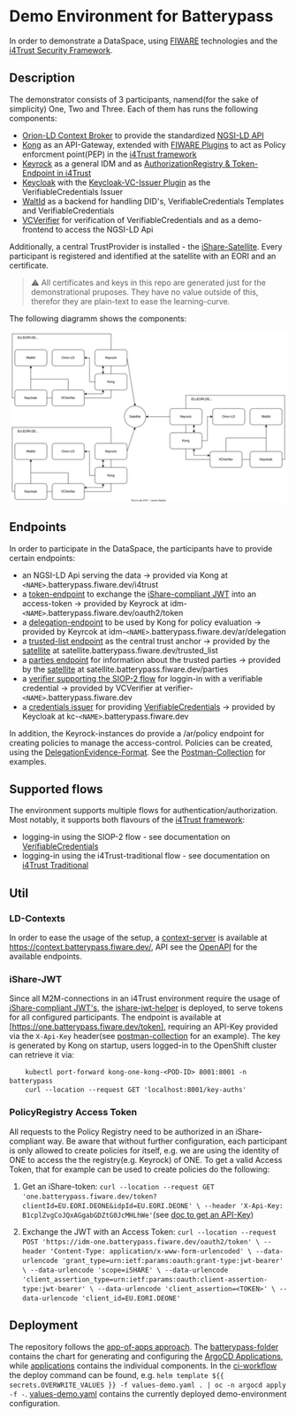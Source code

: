 # Demo Environment for Batterypass

In order to demonstrate a DataSpace, using [FIWARE](https://www.fiware.org/) technologies and the [i4Trust Security Framework](https://github.com/i4Trust/building-blocks). 

## Description

The demonstrator consists of 3 participants, namend(for the sake of simplicity) One, Two and Three. Each of them has runs the following components:

* [Orion-LD Context Broker](https://github.com/FIWARE/context.Orion-LD) to provide the standardized [NGSI-LD API](https://www.etsi.org/deliver/etsi_gs/CIM/001_099/009/01.06.01_60/gs_cim009v010601p.pdf)
* [Kong](https://konghq.com/) as an API-Gateway, extended with [FIWARE Plugins](https://github.com/FIWARE/kong-plugins-fiware) to act as Policy enforcment point(PEP) in the [i4Trust framework](https://github.com/i4Trust/building-blocks#access--usage-control--policies)
* [Keyrock](https://fiware-idm.readthedocs.io/en/latest/) as a general IDM and as [AuthorizationRegistry & Token-Endpoint in i4Trust](https://github.com/i4Trust/building-blocks)
* [Keycloak](https://www.keycloak.org/) with the [Keycloak-VC-Issuer Plugin](https://github.com/wistefan/keycloak-vc-issuer) as the VerifiableCredentials Issuer
* [WaltId](https://github.com/walt-id/waltid-ssikit) as a backend for handling DID's, VerifiableCredentials Templates and VerifiableCredentials
* [VCVerifier](https://github.com/FIWARE/VCVerifier) for verification of VerifiableCredentials and as a demo-frontend to access the NGSI-LD Api

Additionally, a central TrustProvider is installed - the [iShare-Satellite](https://dev.ishare.eu/scheme-owner/parties-id.html#request). Every participant is registered and identified at the satellite with an EORI and an certificate. 
> :warning: All certificates and keys in this repo are generated just for the demonstrational pruposes. They have no value outside of this, therefor they are plain-text to ease the learning-curve.

The following diagramm shows the components:


![overview-setup](docs/overview.svg)

## Endpoints

In order to participate in the DataSpace, the participants have to provide certain endpoints:

* an NGSI-LD Api serving the data -> provided via Kong at ```<NAME>```.batterypass.fiware.dev/i4trust
* a [token-endpoint](https://dev.ishare.eu/common/token.html) to exchange the [iShare-compliant JWT](https://dev.ishare.eu/introduction/jwt.html) into an access-token -> provided by Keyrock at idm-```<NAME>```.batterypass.fiware.dev/oauth2/token
* a [delegation-endpoint](https://dev.ishare.eu/delegation/endpoint.html) to be used by Kong for policy evaluation -> provided by Keyrcok at idm-```<NAME>```.batterypass.fiware.dev/ar/delegation
* a [trusted-list endpoint](https://dev.ishare.eu/scheme-owner/trusted-list.html) as the central trust anchor -> provided by the [satellite](./applications/satellite/) at satellite.batterypass.fiware.dev/trusted_list
* a [parties endpoint](https://dev.ishare.eu/scheme-owner/parties.html) for information about the trusted parties -> provided by the [satellite](./applications/satellite/) at satellite.batterypass.fiware.dev/parties
* a [verifier supporting the SIOP-2 flow](https://openid.net/specs/openid-connect-self-issued-v2-1_0.html) for loggin-in with a verifiable credential -> provided by VCVerifier at verifier-```<NAME>```.batterypass.fiware.dev
* a [credentials issuer](https://github.com/wistefan/keycloak-vc-issuer) for providing [VerifiableCredentials](https://www.w3.org/TR/vc-data-model/) -> provided by Keycloak at kc-```<NAME>```.batterypass.fiware.dev

In addition, the Keyrock-instances do provide a /ar/policy endpoint for creating policies to manage the access-control. Policies can be created, using the [DelegationEvidence-Format](https://dev.ishare.eu/delegation/delegation-evidence.html). See the [Postman-Collection](Batterypass.postman_collection.json) for examples. 

## Supported flows

The environment supports multiple flows for authentication/authorization. Most notably, it supports both flavours of the [i4Trust framework](https://github.com/i4Trust/building-blocks):

- logging-in using the SIOP-2 flow - see documentation on [VerifiableCredentials](./docs/VC.md)
- logging-in using the i4Trust-traditional flow - see documentation on [i4Trust Traditional](./docs/I4TRUST-TRAD.md)

## Util

### LD-Contexts

In order to ease the usage of the setup, a [context-server](https://github.com/wistefan/context-server) is available at https://context.batterypass.fiware.dev/, API see the [OpenAPI](https://forge.etsi.org/swagger/ui/?url=https://raw.githubusercontent.com/wistefan/context-server/master/api/api.yaml) for the available endpoints.

### iShare-JWT

Since all M2M-connections in an i4Trust environment require the usage of [iShare-compliant JWT's](https://dev.ishare.eu/introduction/jwt.html), the [ishare-jwt-helper](https://github.com/wistefan/ishare-jwt-helper) is deployed, to serve tokens for all configured participants. The endpoint is available at [https://one.batterypass.fiware.dev/token], requiring an API-Key provided via the `X-Api-Key` header(see [postman-collection](Batterypass.postman_collection.json) for an example). The key is generated by Kong on startup, users logged-in to the OpenShift cluster can retrieve it via:

```shell
    kubectl port-forward kong-one-kong-<POD-ID> 8001:8001 -n batterypass
    curl --location --request GET 'localhost:8001/key-auths'
```

### PolicyRegistry Access Token

All requests to the Policy Registry need to be authorized in an iShare-compliant way. Be aware that without further configuration, each participant is only allowed to create policies for itself, e.g. we are using the identity of ONE to access the the registry(e.g. Keyrock) of ONE. To get a valid Access Token, that for example can be used to create policies do the following:

 1. Get an iShare-token: ```curl --location --request GET 'one.batterypass.fiware.dev/token?clientId=EU.EORI.DEONE&idpId=EU.EORI.DEONE' \
--header 'X-Api-Key: B1cplZvgCoJQxAGgabGDZtG0JcMHLhWe'```(see [doc to get an API-Key](../README.md#ishare-jwt))

2. Exchange the JWT with an Access Token: ```curl --location --request POST 'https://idm-one.batterypass.fiware.dev/oauth2/token' \
--header 'Content-Type: application/x-www-form-urlencoded' \
--data-urlencode 'grant_type=urn:ietf:params:oauth:grant-type:jwt-bearer' \
--data-urlencode 'scope=iSHARE' \
--data-urlencode 'client_assertion_type=urn:ietf:params:oauth:client-assertion-type:jwt-bearer' \
--data-urlencode 'client_assertion=<TOKEN>' \
--data-urlencode 'client_id=EU.EORI.DEONE'```


## Deployment

The repository follows the [app-of-apps approach](https://argo-cd.readthedocs.io/en/stable/operator-manual/cluster-bootstrapping/). The [batterypass-folder](./batterypass/) contains the chart for generating and configuring the [ArgoCD Applications](https://argo-cd.readthedocs.io/en/stable/), while [applications](./applications/) contains the individual components. In the [ci-workflow](./.github/workflows/deploy.yaml) the deploy command can be found, e.g. ```helm template ${{ secrets.OVERWRITE_VALUES }} -f values-demo.yaml . | oc -n argocd apply -f -```. [values-demo.yaml](./batterypass/values-demo.yaml) contains the currently deployed demo-environment configuration.

